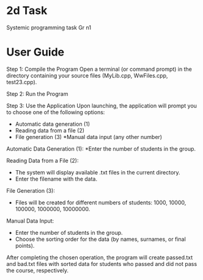 # 2d Task
Systemic programming task Gr n1

# User Guide
Step 1: Compile the Program Open a terminal (or command prompt) in the directory containing your source files (MyLib.cpp, WwFiles.cpp, test23.cpp).

Step 2: Run the Program

Step 3: Use the Application
Upon launching, the application will prompt you to choose one of the following options:

* Automatic data generation (1)
* Reading data from a file (2)
* File generation (3)
*Manual data input (any other number)

Automatic Data Generation (1):
*Enter the number of students in the group.

Reading Data from a File (2):
* The system will display available .txt files in the current directory.
* Enter the filename with the data.

File Generation (3):
* Files will be created for different numbers of students: 1000, 10000, 100000, 1000000, 10000000.

Manual Data Input:
* Enter the number of students in the group.
* Choose the sorting order for the data (by names, surnames, or final points).

After completing the chosen operation, the program will create passed.txt and bad.txt files with sorted data for students who passed and did not pass the course, respectively.
